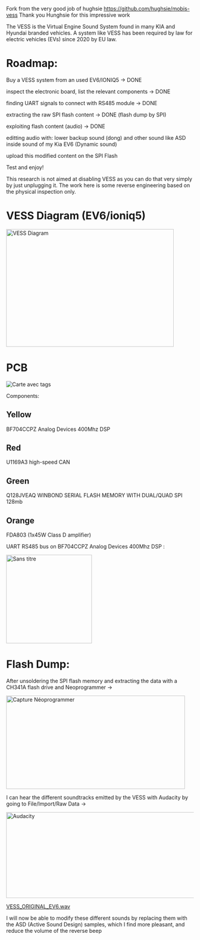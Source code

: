 
Fork from the very good job of hughsie https://github.com/hughsie/mobis-vess
Thank you Hunghsie for this impressive work

The VESS is the Virtual Engine Sound System found in many KIA and Hyundai
branded vehicles. A system like VESS has been required by law for electric
vehicles (EVs) since 2020 by EU law.

Roadmap:
===

Buy a VESS system from an used EV6/IONIQ5 -> DONE

inspect the electronic board, list the relevant components -> DONE

finding UART signals to connect with RS485 module -> DONE

extracting the raw SPI flash content -> DONE (flash dump by SPI)

exploiting flash content (audio) -> DONE

editting audio with: lower backup sound (dong) and other sound like ASD inside sound of my Kia EV6 (Dynamic sound)

upload this modified content on the SPI Flash

Test and enjoy!


This research is not aimed at disabling VESS as you can do that very simply
by just unplugging it. The work here is some reverse engineering based on the
physical inspection only.




VESS Diagram (EV6/ioniq5)
===

<img width="450" height="315" alt="VESS Diagram" src="https://github.com/user-attachments/assets/3e467a28-4e12-439f-9f10-0f62ec27a568" />


PCB
===


![Carte avec tags](https://github.com/user-attachments/assets/46a87d98-69b4-4499-974d-78e8195dd8b8)


Components:

Yellow
----

BF704CCPZ Analog Devices 400Mhz DSP

Red
----

U1169A3 high-speed CAN

Green
----

Q128JVEAQ WINBOND SERIAL FLASH MEMORY WITH DUAL/QUAD SPI 128mb

Orange
----

FDA803 (1x45W Class D amplifier)





UART RS485 bus on BF704CCPZ Analog Devices 400Mhz DSP :


<img width="230" height="237" alt="Sans titre" src="https://github.com/user-attachments/assets/35ab83cf-156b-4bb8-bb3a-474fdc6200b3" />


Flash Dump:
===

After unsoldering the SPI flash memory and extracting the data with a CH341A flash drive and Neoprogrammer ->


<img width="480" height="250" alt="Capture Néoprogrammer" src="https://github.com/user-attachments/assets/9562ee37-46fc-452f-9dfa-46fbd7b1247c" />



I can hear the different soundtracks emitted by the VESS with Audacity by going to File/Import/Raw Data ->


<img width="700" height="230" alt="Audacity" src="https://github.com/user-attachments/assets/b3710b9e-4010-4f11-8438-653b70597a88" />

[VESS_ORIGINAL_EV6.wav](https://github.com/user-attachments/files/22508095/VESS_ORIGINAL_EV6.wav)


I will now be able to modify these different sounds by replacing them with the ASD (Active Sound Design) samples, which I find more pleasant, and reduce the volume of the reverse beep



